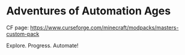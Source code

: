 # Adventures of Automation Ages

CF page: https://www.curseforge.com/minecraft/modpacks/masters-custom-pack

Explore. Progress. Automate!
